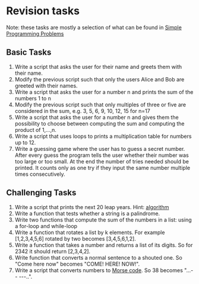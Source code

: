 # Revision tasks

Note: these tasks are mostly a selection of what can be found in [Simple Programming Problems](https://adriann.github.io/programming_problems.html)

## Basic Tasks
1. Write a script that asks the user for their name and greets them with their name.
1. Modify the previous script such that only the users Alice and Bob are greeted with their names.
1. Write a script that asks the user for a number n and prints the sum of the numbers 1 to n
1. Modify the previous script such that only multiples of three or five are considered in the sum, e.g. 3, 5, 6, 9, 10, 12, 15 for n=17
1. Write a script that asks the user for a number n and gives them the possibility to choose between computing the sum and computing the product of 1,…,n.
1. Write a script that uses loops to prints a multiplication table for numbers up to 12.
1. Write a guessing game where the user has to guess a secret number. After every guess the program tells the user whether their number was too large or too small. At the end the number of tries needed should be printed. It counts only as one try if they input the same number multiple times consecutively.

## Challenging Tasks
1. Write a script that prints the next 20 leap years. Hint: [algorithm](https://www.javatpoint.com/python-check-leap-year)
1. Write a function that tests whether a string is a palindrome.
1. Write two functions that compute the sum of the numbers in a list: using a for-loop and  while-loop
1. Write a function that rotates a list by k elements. For example [1,2,3,4,5,6] rotated by two becomes [3,4,5,6,1,2]. 
1. Write a function that takes a number and returns a list of its digits. So for 2342 it should return [2,3,4,2].
1. Write function that converts a normal sentence to a shouted one. So "Come here now" becomes "COME! HERE! NOW!".
1. Write a script that converts numbers to [Morse code](https://morsecode.world/international/translator.html). So 38 becomes "...-- ---..".
